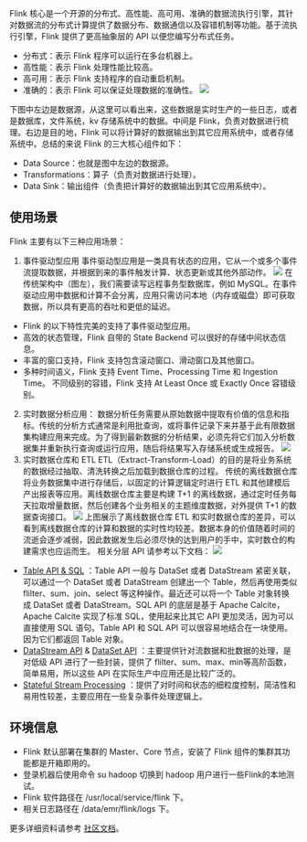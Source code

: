Flink 核心是一个开源的分布式、高性能、高可用、准确的数据流执行引擎，其针对数据流的分布式计算提供了数据分布、数据通信以及容错机制等功能。基于流执行引擎，Flink 提供了更高抽象层的 API 以便您编写分布式任务。
- 分布式：表示 Flink 程序可以运行在多台机器上。
- 高性能：表示 Flink 处理性能比较高。
- 高可用：表示 Flink 支持程序的自动重启机制。
- 准确的：表示 Flink 可以保证处理数据的准确性。
![](https://qcloudimg.tencent-cloud.cn/raw/4244dee1e4e174671be9691f4b0a833d.png)

下图中左边是数据源，从这里可以看出来，这些数据是实时生产的一些日志，或者是数据库，文件系统，kv 存储系统中的数据。中间是 Flink，负责对数据进行梳理。右边是目的地，Flink 可以将计算好的数据输出到其它应用系统中，或者存储系统中。总结的来说 Flink 的三大核心组件如下：
- Data Source：也就是图中左边的数据源。
- Transformations：算子（负责对数据进行处理）。
- Data Sink：输出组件（负责把计算好的数据输出到其它应用系统中）。

## 使用场景
Flink 主要有以下三种应用场景：
1. 事件驱动型应用
事件驱动型应用是一类具有状态的应用，它从一个或多个事件流提取数据，并根据到来的事件触发计算、状态更新或其他外部动作。
![](https://qcloudimg.tencent-cloud.cn/raw/b7a975d173fbdd7bfeb7c58a8e48710d.png)
在传统架构中（图左），我们需要读写远程事务型数据库，例如 MySQL。在事件驱动应用中数据和计算不会分离，应用只需访问本地（内存或磁盘）即可获取数据，所以具有更高的吞吐和更低的延迟。
  - Flink 的以下特性完美的支持了事件驱动型应用。
  - 高效的状态管理，Flink 自带的 State Backend 可以很好的存储中间状态信息。
  - 丰富的窗口支持，Flink 支持包含滚动窗口、滑动窗口及其他窗口。
  - 多种时间语义，Flink 支持 Event Time、Processing Time 和 Ingestion Time。
不同级别的容错，Flink 支持 At Least Once 或 Exactly Once 容错级别。
2. 实时数据分析应用：
数据分析任务需要从原始数据中提取有价值的信息和指标。传统的分析方式通常是利用批查询，或将事件记录下来并基于此有限数据集构建应用来完成。为了得到最新数据的分析结果，必须先将它们加入分析数据集并重新执行查询或运行应用，随后将结果写入存储系统或生成报告。
![](https://qcloudimg.tencent-cloud.cn/raw/d34e6d5c91e06f1007048f8603f0b64a.png)
3. 实时数据仓库和 ETL
ETL（Extract-Transform-Load）的目的是将业务系统的数据经过抽取、清洗转换之后加载到数据仓库的过程。
传统的离线数据仓库将业务数据集中进行存储后，以固定的计算逻辑定时进行 ETL 和其他建模后产出报表等应用。离线数据仓库主要是构建 T+1 的离线数据，通过定时任务每天拉取增量数据，然后创建各个业务相关的主题维度数据，对外提供 T+1 的数据查询接口。
![](https://qcloudimg.tencent-cloud.cn/raw/3155fa232c7b3606fe03463a3e991b9d.png)
上图展示了离线数据仓库 ETL 和实时数据仓库的差异，可以看到离线数据仓库的计算和数据的实时性均较差。数据本身的价值随着时间的流逝会逐步减弱，因此数据发生后必须尽快的达到用户的手中，实时数仓的构建需求也应运而生。
相关分层 API 请参考以下文档：
![](https://qcloudimg.tencent-cloud.cn/raw/be0341eab77eff82fb111f879b25a5c5.png)
  - [Table API & SQL](https://nightlies.apache.org/flink/flink-docs-release-1.9/dev/table/) ：Table API 一般与 DataSet 或者 DataStream 紧密关联，可以通过一个 DataSet 或者 DataStream 创建出一个 Table，然后再使用类似 flilter、sum、join、select 等这种操作。最近还可以将一个 Table 对象转换成 DataSet 或者 DataStream。SQL API 的底层是基于 Apache Calcite，Apache Calcite 实现了标准 SQL，使用起来比其它 API 更加灵活，因为可以直接使用 SQL 语句。Table API 和 SQL API 可以很容易地结合在一块使用。因为它们都返回 Table 对象。
  - [DataStream API](https://nightlies.apache.org/flink/flink-docs-release-1.9/dev/datastream_api.html) & [DataSet API](https://nightlies.apache.org/flink/flink-docs-release-1.9/dev/batch/) ：主要提供针对流数据和批数据的处理，是对低级 API 进行了一些封装，提供了 flilter、sum、max、min等高阶函数，简单易用，所以这些 API 在实际生产中应用还是比较广泛的。
  - [Stateful Stream Processing](https://nightlies.apache.org/flink/flink-docs-release-1.9/dev/api_concepts.html) ：提供了对时间和状态的细粒度控制，简洁性和易用性较差，主要应用在一些复杂事件处理逻辑上。

## 环境信息
- Flink 默认部署在集群的 Master、Core 节点，安装了 Flink 组件的集群其功能都是开箱即用的。
- 登录机器后使用命令 su hadoop 切换到 hadoop 用户进行一些Flink的本地测试。
- Flink 软件路径在 /usr/local/service/flink 下。
- 相关日志路径在 /data/emr/flink/logs 下。

更多详细资料请参考 [社区文档](https://flink.apache.org/)。